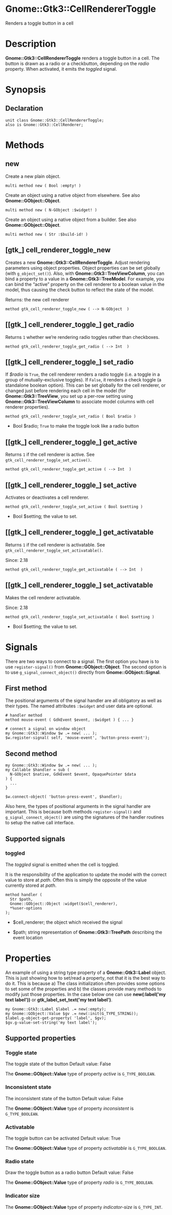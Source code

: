 Gnome::Gtk3::CellRendererToggle
===============================

Renders a toggle button in a cell

Description
===========

**Gnome::Gtk3::CellRendererToggle** renders a toggle button in a cell. The button is drawn as a radio or a checkbutton, depending on the *radio* property. When activated, it emits the *toggled* signal.

Synopsis
========

Declaration
-----------

    unit class Gnome::Gtk3::CellRendererToggle;
    also is Gnome::Gtk3::CellRenderer;

Methods
=======

new
---

Create a new plain object.

    multi method new ( Bool :empty! )

Create an object using a native object from elsewhere. See also **Gnome::GObject::Object**.

    multi method new ( N-GObject :$widget! )

Create an object using a native object from a builder. See also **Gnome::GObject::Object**.

    multi method new ( Str :$build-id! )

[gtk_] cell_renderer_toggle_new
-------------------------------

Creates a new **Gnome::Gtk3::CellRendererToggle**. Adjust rendering parameters using object properties. Object properties can be set globally (with `g_object_set()`). Also, with **Gnome::Gtk3::TreeViewColumn**, you can bind a property to a value in a **Gnome::Gtk3::TreeModel**. For example, you can bind the “active” property on the cell renderer to a boolean value in the model, thus causing the check button to reflect the state of the model.

Returns: the new cell renderer

    method gtk_cell_renderer_toggle_new ( --> N-GObject  )

[[gtk_] cell_renderer_toggle_] get_radio
----------------------------------------

Returns `1` whether we’re rendering radio toggles rather than checkboxes.

    method gtk_cell_renderer_toggle_get_radio ( --> Int  )

[[gtk_] cell_renderer_toggle_] set_radio
----------------------------------------

If *$radio* is `True`, the cell renderer renders a radio toggle (i.e. a toggle in a group of mutually-exclusive toggles). If `False`, it renders a check toggle (a standalone boolean option). This can be set globally for the cell renderer, or changed just before rendering each cell in the model (for **Gnome::Gtk3::TreeView**, you set up a per-row setting using **Gnome::Gtk3::TreeViewColumn** to associate model columns with cell renderer properties).

    method gtk_cell_renderer_toggle_set_radio ( Bool $radio )

  * Bool $radio; `True` to make the toggle look like a radio button

[[gtk_] cell_renderer_toggle_] get_active
-----------------------------------------

Returns `1` if the cell renderer is active. See `gtk_cell_renderer_toggle_set_active()`.

    method gtk_cell_renderer_toggle_get_active ( --> Int  )

[[gtk_] cell_renderer_toggle_] set_active
-----------------------------------------

Activates or deactivates a cell renderer.

    method gtk_cell_renderer_toggle_set_active ( Bool $setting )

  * Bool $setting; the value to set.

[[gtk_] cell_renderer_toggle_] get_activatable
----------------------------------------------

Returns `1` if the cell renderer is activatable. See `gtk_cell_renderer_toggle_set_activatable()`.

Since: 2.18

    method gtk_cell_renderer_toggle_get_activatable ( --> Int  )

[[gtk_] cell_renderer_toggle_] set_activatable
----------------------------------------------

Makes the cell renderer activatable.

Since: 2.18

    method gtk_cell_renderer_toggle_set_activatable ( Bool $setting )

  * Bool $setting; the value to set.

Signals
=======

There are two ways to connect to a signal. The first option you have is to use `register-signal()` from **Gnome::GObject::Object**. The second option is to use `g_signal_connect_object()` directly from **Gnome::GObject::Signal**.

First method
------------

The positional arguments of the signal handler are all obligatory as well as their types. The named attributes `:$widget` and user data are optional.

    # handler method
    method mouse-event ( GdkEvent $event, :$widget ) { ... }

    # connect a signal on window object
    my Gnome::Gtk3::Window $w .= new( ... );
    $w.register-signal( self, 'mouse-event', 'button-press-event');

Second method
-------------

    my Gnome::Gtk3::Window $w .= new( ... );
    my Callable $handler = sub (
      N-GObject $native, GdkEvent $event, OpaquePointer $data
    ) {
      ...
    }

    $w.connect-object( 'button-press-event', $handler);

Also here, the types of positional arguments in the signal handler are important. This is because both methods `register-signal()` and `g_signal_connect_object()` are using the signatures of the handler routines to setup the native call interface.

Supported signals
-----------------

### toggled

The *toggled* signal is emitted when the cell is toggled.

It is the responsibility of the application to update the model with the correct value to store at *path*. Often this is simply the opposite of the value currently stored at *path*.

    method handler (
      Str $path,
      Gnome::GObject::Object :widget($cell_renderer),
      *%user-options
    );

  * $cell_renderer; the object which received the signal

  * $path; string representation of **Gnome::Gtk3::TreePath** describing the event location

Properties
==========

An example of using a string type property of a **Gnome::Gtk3::Label** object. This is just showing how to set/read a property, not that it is the best way to do it. This is because a) The class initialization often provides some options to set some of the properties and b) the classes provide many methods to modify just those properties. In the case below one can use **new(:label('my text label'))** or **gtk_label_set_text('my text label')**.

    my Gnome::Gtk3::Label $label .= new(:empty);
    my Gnome::GObject::Value $gv .= new(:init(G_TYPE_STRING));
    $label.g-object-get-property( 'label', $gv);
    $gv.g-value-set-string('my text label');

Supported properties
--------------------

### Toggle state

The toggle state of the button Default value: False

The **Gnome::GObject::Value** type of property *active* is `G_TYPE_BOOLEAN`.

### Inconsistent state

The inconsistent state of the button Default value: False

The **Gnome::GObject::Value** type of property *inconsistent* is `G_TYPE_BOOLEAN`.

### Activatable

The toggle button can be activated Default value: True

The **Gnome::GObject::Value** type of property *activatable* is `G_TYPE_BOOLEAN`.

### Radio state

Draw the toggle button as a radio button Default value: False

The **Gnome::GObject::Value** type of property *radio* is `G_TYPE_BOOLEAN`.

### Indicator size

The **Gnome::GObject::Value** type of property *indicator-size* is `G_TYPE_INT`.

